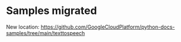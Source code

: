 Samples migrated
================

New location: https://github.com/GoogleCloudPlatform/python-docs-samples/tree/main/texttospeech
